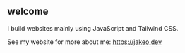 ## welcome
I build websites mainly using JavaScript and Tailwind CSS.

See my website for more about me: https://jakeo.dev
